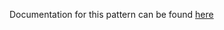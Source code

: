 Documentation for this pattern can be found [here](https://github.com/awslabs/aws-solutions-constructs/blob/main/source/patterns/%40aws-solutions-constructs/aws-fargate-sns/README.adoc)
